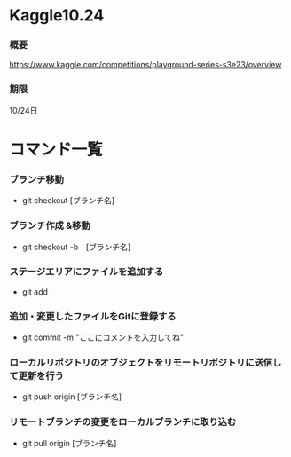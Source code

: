 # Kaggle10.24

### 概要
https://www.kaggle.com/competitions/playground-series-s3e23/overview

### 期限
10/24日


# コマンド一覧
### ブランチ移動
- git checkout [ブランチ名]
### ブランチ作成 &移動
- git checkout -b　[ブランチ名]
### ステージエリアにファイルを追加する
- git add .
### 追加・変更したファイルをGitに登録する
- git commit -m "ここにコメントを入力してね"
### ローカルリポジトリのオブジェクトをリモートリポジトリに送信して更新を行う
- git push origin [ブランチ名]
### リモートブランチの変更をローカルブランチに取り込む
- git pull origin [ブランチ名]